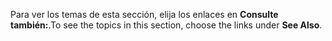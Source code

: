 <span data-ttu-id="65953-101">Para ver los temas de esta sección, elija los enlaces en **Consulte también:**.</span><span class="sxs-lookup"><span data-stu-id="65953-101">To see the topics in this section, choose the links under **See Also**.</span></span>
